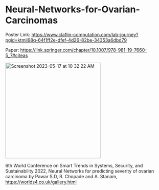 # Neural-Networks-for-Ovarian-Carcinomas

Poster Link: https://www.claflin-computation.com/lab-journey?pgid=ktmii98q-64f1ff2e-dfef-4d26-82be-34353a6dbd79

Paper: https://link.springer.com/chapter/10.1007/978-981-19-7660-5_7#citeas

<img width="298" alt="Screenshot 2023-05-17 at 10 32 22 AM" src="https://github.com/spawar2/Neural-Networks-for-Ovarian-Carcinomas/assets/25118302/a78456f0-7dbb-43b5-8505-3febe9da7e91">

6th World Conference on Smart Trends in Systems, Security, and Sustainability 2022, Neural Networks for predicting severity of ovarian carcinoma by Pawar S.D, R. Chopade and A. Stanam, https://worlds4.co.uk/gallery.html
